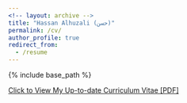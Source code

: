 ```yaml
---
<!-- layout: archive -->
title: "Hassan Alhuzali (حسن)"
permalink: /cv/
author_profile: true
redirect_from:
  - /resume
---
```


{% include base_path %}

[Click to View My Up-to-date Curriculum Vitae [PDF]](https://github.com/hasanhuz/hasanhuz.github.io/blob/master/files/2018_Aug_Alhuzali_academic_cv.pdf)

<!-- <embed src="https://github.com/hasanhuz/hasanhuz.github.io/blob/master/files/2018_Nov_Alhuzali_academic_cv.pdf" width="650" height="1800" type='application/pdf'> -->
